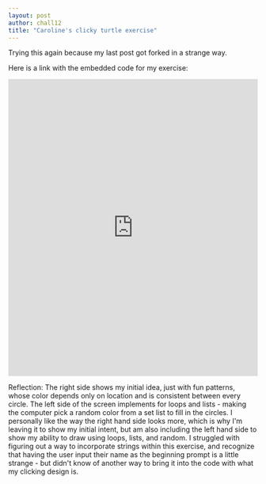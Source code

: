 ```yaml
---
layout: post
author: chall12
title: "Caroline's clicky turtle exercise"
---
```


Trying this again because my last post got forked in a strange way.

Here is a link with the embedded code for my exercise:

<iframe src="https://trinket.io/embed/python/af089dbcc8" width="100%" height="600" frameborder="0" marginwidth="0" marginheight="0" allowfullscreen></iframe>




Reflection: The right side shows my initial idea, just with fun patterns, whose color depends only on location and is consistent between every circle. The left side of the screen implements for loops and lists - making the computer pick a random color from a set list to fill in the circles. I personally like the way the right hand side looks more, which is why I'm leaving it to show my initial intent, but am also including the left hand side to show my ability to draw using loops, lists, and random. I struggled with figuring out a way to incorporate strings within this exercise, and recognize that having the user input their name as the beginning prompt is a little strange - but didn't know of another way to bring it into the code with what my clicking design is.
